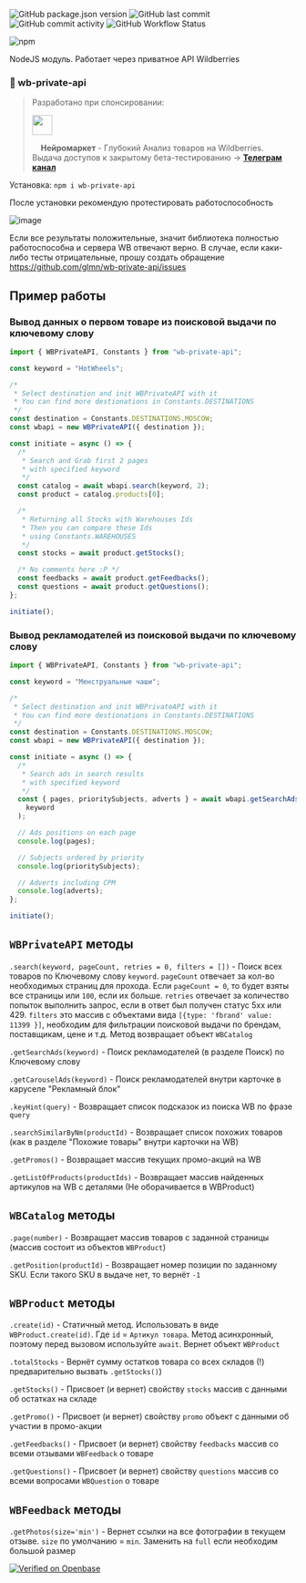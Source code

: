 

![GitHub package.json version](https://img.shields.io/github/package-json/v/glmn/wb-private-api) ![GitHub last commit](https://img.shields.io/github/last-commit/glmn/wb-private-api) ![GitHub commit activity](https://img.shields.io/github/commit-activity/m/glmn/wb-private-api) ![GitHub Workflow Status](https://img.shields.io/github/workflow/status/glmn/wb-private-api/Node.js%20CI)

![npm](https://nodei.co/npm/wb-private-api.png)

NodeJS модуль. Работает через приватное API Wildberries

<p align="center"><h3>🍒 wb-private-api</h3></p>

> <p>Разработано при спонсировании:</p>
> <p><img src="https://github.com/glmn/glmn/assets/1326151/549b8bed-60c3-4f6e-8f5a-8592c63467b6" height="35"></p>
> <p><img src="https://github.com/glmn/glmn/assets/1326151/5f38f86c-7014-4e73-8fa1-c6657a902826" height="11"> <b>Нейромаркет</b> - Глубокий Анализ товаров на Wildberries.<br/>
> Выдача доступов к закрытому бета-тестированию -> <b><a href="https://t.me/+tN3mdbvUP1RkNDgy" target="_blank">Телеграм канал</a></b></p>

Установка: `npm i wb-private-api`

После установки рекомендую протестировать работоспособность

![image](https://github.com/glmn/wb-private-api/assets/1326151/e1d04808-1ba3-40cf-96bf-c6c5868ad4b8)

Если все результаты положительные, значит библиотека полностью работоспособна и сервера WB отвечают верно. В случае, если каки-либо тесты отрицательные, прошу создать обращение https://github.com/glmn/wb-private-api/issues

## Пример работы

### Вывод данных о первом товаре из поисковой выдачи по ключевому слову

```js
import { WBPrivateAPI, Constants } from "wb-private-api";

const keyword = "HotWheels";

/*
 * Select destination and init WBPrivateAPI with it
 * You can find more destionations in Constants.DESTINATIONS
 */
const destination = Constants.DESTINATIONS.MOSCOW;
const wbapi = new WBPrivateAPI({ destination });

const initiate = async () => {
  /*
   * Search and Grab first 2 pages
   * with specified keyword
   */
  const catalog = await wbapi.search(keyword, 2);
  const product = catalog.products[0];

  /*
   * Returning all Stocks with Warehouses Ids
   * Then you can compare these Ids
   * using Constants.WAREHOUSES
   */
  const stocks = await product.getStocks();

  /* No comments here :P */
  const feedbacks = await product.getFeedbacks();
  const questions = await product.getQuestions();
};

initiate();
```

### Вывод рекламодателей из поисковой выдачи по ключевому слову

```js
import { WBPrivateAPI, Constants } from "wb-private-api";

const keyword = "Менструальные чаши";

/*
 * Select destination and init WBPrivateAPI with it
 * You can find more destionations in Constants.DESTINATIONS
 */
const destination = Constants.DESTINATIONS.MOSCOW;
const wbapi = new WBPrivateAPI({ destination });

const initiate = async () => {
  /*
   * Search ads in search results
   * with specified keyword
   */
  const { pages, prioritySubjects, adverts } = await wbapi.getSearchAds(
    keyword
  );

  // Ads positions on each page
  console.log(pages);

  // Subjects ordered by priority
  console.log(prioritySubjects);

  // Adverts including CPM
  console.log(adverts);
};

initiate();
```

## `WBPrivateAPI` методы

`.search(keyword, pageCount, retries = 0, filters = [])` - Поиск всех товаров по Ключевому слову `keyword`. `pageCount` отвечает за кол-во необходимых страниц для прохода. Если `pageCount = 0`, то будет взяты все страницы или `100`, если их больше. `retries` отвечает за количество попыток выполнить запрос, если в ответ был получен статус 5хх или 429. `filters` это массив с объектами вида `[{type: 'fbrand' value: 11399 }]`, необходим для фильтрации поисковой выдачи по брендам, поставщикам, цене и т.д. Метод возвращает объект `WBCatalog`

`.getSearchAds(keyword)` - Поиск рекламодателей (в разделе Поиск) по Ключевому слову

`.getCarouselAds(keyword)` - Поиск рекламодателей внутри карточке в каруселе "Рекламный блок"

`.keyHint(query)` - Возвращает список подсказок из поиска WB по фразе `query`

`.searchSimilarByNm(productId)` - Возвращает список похожих товаров (как в разделе "Похожие товары" внутри карточки на WB)

`.getPromos()` - Возвращает массив текущих промо-акций на WB

`.getListOfProducts(productIds)` - Возвращает массив найденных артикулов на WB с деталями (Не оборачивается в WBProduct)

## `WBCatalog` методы

`.page(number)` - Возвращает массив товаров с заданной страницы (массив состоит из объектов `WBProduct`)

`.getPosition(productId)` - Возвращает номер позиции по заданному SKU. Если такого SKU в выдаче нет, то вернёт `-1`

## `WBProduct` методы

`.create(id)` - Статичный метод. Использовать в виде `WBProduct.create(id)`. Где `id` = `Артикул товара`. Метод асинхронный, поэтому перед вызовом используйте `await`. Вернет объект `WBProduct`

`.totalStocks` - Вернёт сумму остатков товара со всех складов (!) предварительно вызвать `.getStocks()`)

`.getStocks()` - Присвоет (и вернет) свойству `stocks` массив с данными об остатках на складе

`.getPromo()` - Присвоет (и вернет) свойству `promo` объект с данными об участии в промо-акции

`.getFeedbacks()` - Присвоет (и вернет) свойству `feedbacks` массив со всеми отзывами `WBFeedback` о товаре

`.getQuestions()` - Присвоет (и вернет) свойству `questions` массив со всеми вопросами `WBQuestion` о товаре

## `WBFeedback` методы

`.getPhotos(size='min')` - Вернет ссылки на все фотографии в текущем отзыве. `size` по умолчанию = `min`. Заменить на `full` если необходим большой размер

[![Verified on Openbase](https://badges.openbase.com/js/verified/wb-private-api.svg?token=yS0bpJQgFYOsdNzGVKyXsudiHKfqZve3FHuweIWRjnM=)](https://openbase.com/js/wb-private-api?utm_source=embedded&utm_medium=badge&utm_campaign=rate-badge)
